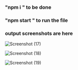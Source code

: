 ### "npm i " to be done


### "npm start " to run the file


### output screenshots are here

![Screenshot (17)](https://github.com/user-attachments/assets/63721abc-786d-420b-852c-9a6ce627bc8c)



![Screenshot (18)](https://github.com/user-attachments/assets/5f89d308-1c0f-4b4f-a0b7-00ecd9539de5)



![Screenshot (19)](https://github.com/user-attachments/assets/39e799c9-7671-4626-83a8-941d29d33cff)



